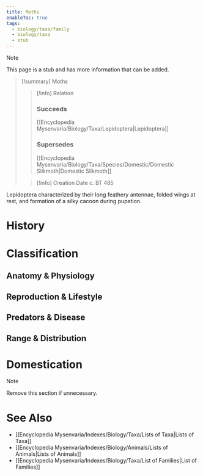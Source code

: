 ```yaml
---
title: Moths
enableToc: true
tags:
  - biology/taxa/family
  - biology/taxa
  - stub
---
```


> [!note]
> This page is a stub and has more information that can be added.

> [!summary] Moths
> > [!info] Relation
> > ### Succeeds
> > [[Encyclopedia Mysenvaria/Biology/Taxa/Lepidoptera|Lepidoptera]]
> > ### Supersedes
> > [[Encyclopedia Mysenvaria/Biology/Taxa/Species/Domestic/Domestic Silkmoth|Domestic Silkmoth]]
>
> > [!info] Creation Date
> > c. BT 485

Lepidoptera characterized by their long feathery antennae, folded wings at rest, and formation of a silky cacoon during pupation.
# History

# Classification
## Anatomy & Physiology

## Reproduction & Lifestyle

## Predators & Disease

## Range & Distribution

# Domestication

> [!note]
> Remove this section if unnecessary.
# See Also
- [[Encyclopedia Mysenvaria/Indexes/Biology/Taxa/Lists of Taxa|Lists of Taxa]]
- [[Encyclopedia Mysenvaria/Indexes/Biology/Animals/Lists of Animals|Lists of Animals]]
- [[Encyclopedia Mysenvaria/Indexes/Biology/Taxa/List of Families|List of Families]]